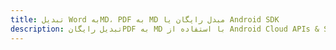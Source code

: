 ---title: تبدیل Word بهMD، PDF به MD مبدل رایگان یا Android SDKdescription: تبدیل رایگانPDF به MD با استفاده از Android Cloud APIs & SDK. همچنین اسناد Microsoft Word و OpenOffice را در Cloud ایجاد، ویرایش و رندر کنید.---